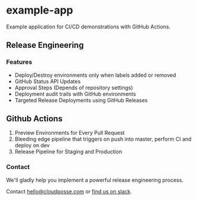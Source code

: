 # example-app


Example application for CI/CD demonstrations with GitHub Actions.

## Release Engineering

### Features

* Deploy/Destroy environments only when labels added or removed
* GitHub Status API Updates
* Approval Steps (Depends of repository settings)
* Deployment audit trails with GitHub environments
* Targeted Release Deployments using GitHub Releases

## Github Actions

1. Preview Environments for Every Pull Request
2. Bleeding edge pipeline that triggers on push into master, perform CI and deploy on dev
3. Release Pipeline for Staging and Production




### Contact

We'll gladly help you implement a powerful release engineering process.

Contact <hello@cloudposse.com> or [find us on slack](https://slack.sweetops.com).
